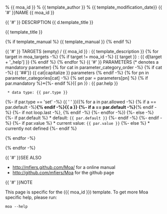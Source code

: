 % {{ moa_id }}
% {{ template_author }}
% {{ template_modification_date}}
{{ '#' }}NAME
{{ moa_id }}

{{ '#' }} DESCRIPTION 
{{ d.template_title }}

{{ template_title }}

{% if template_manual %}
{{ template_manual }}
{% endif %}

{{ '#' }} TARGETS
(empty) / {{ moa_id }}
:    {{ template_description }}
{% for target in moa_targets -%}
{% if target != moa_id -%}
{{ target }}
:    {{ d[target + '_help'] }}
{% endif %}
{% endfor %}
{{ '#' }} PARAMETERS
(* denotes a mandatory parameter)
{% for cat in parameter_category_order -%}
{% if cat -%}
{{ '##'}} {{ cat|capitalize }} parameters
{% endif -%}
{% for pn in parameter_categories[cat] -%}
{% set par = parameters[pn] %}
{% if par.mandatory %}*{%- endif %}{{ pn }}
:    {{ par.help }}

     * data type: {{ par.type }}
{%- if par.type == 'set' -%}
{{ ' ' }}({% for a in par.allowed -%}
{% if a == par.default -%}__{% endif -%}{{ a }}
{%- if a == par.default -%}__{% endif -%}
{%- if not loop.last -%}, {% endif -%}
{%- endfor -%})
{%- else -%}
{%- if par.default %}
     * default: `{{ par.default }}`
{%- endif -%}
{%- endif -%}
{%- if par.value %}
     * current value: `{{ par.value }}`
{%- else %}
     * currently not defined
{%- endif %}

{% endfor -%}

{% endfor -%}

{{ '#' }}SEE ALSO 

- http://mfiers.github.com/Moa/ for a online manual
- http://github.com/mfiers/Moa for the github page

{{ '#' }}NOTE 

This page is specific for the ({{ moa_id }}) template. To get more Moa
specific help, please run:

    moa --help
